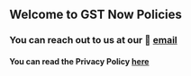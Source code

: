 ## Welcome to GST Now Policies

### You can reach out to us at our 📧 [email](mailto:unitedbyc@gmail.com)

#### You can read the Privacy Policy [here](https://curiobeing.github.io/gstnow-policies/Privacy-Policy.html) 

